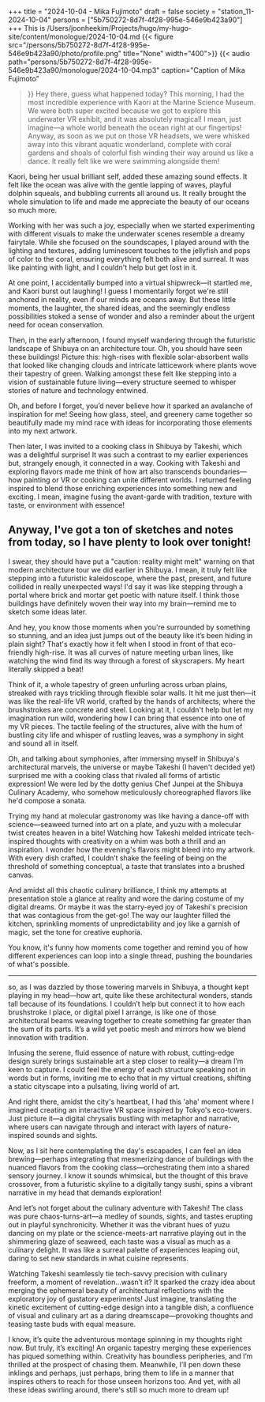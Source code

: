 +++
title = "2024-10-04 - Mika Fujimoto"
draft = false
society = "station_11-2024-10-04"
persons = ["5b750272-8d7f-4f28-995e-546e9b423a90"]
+++
This is /Users/joonheekim/Projects/hugo/my-hugo-site/content/monologue/2024-10-04.md
{{< figure src="/persons/5b750272-8d7f-4f28-995e-546e9b423a90/photo/profile.png" title="None" width="400">}}
{{< audio
    path="persons/5b750272-8d7f-4f28-995e-546e9b423a90/monologue/2024-10-04.mp3" 
    caption="Caption of Mika Fujimoto"
>}}
Hey there, guess what happened today?
This morning, I had the most incredible experience with Kaori at the Marine Science Museum. We were both super excited because we got to explore this underwater VR exhibit, and it was absolutely magical! I mean, just imagine—a whole world beneath the ocean right at our fingertips! Anyway, as soon as we put on those VR headsets, we were whisked away into this vibrant aquatic wonderland, complete with coral gardens and shoals of colorful fish winding their way around us like a dance. It really felt like we were swimming alongside them! 

Kaori, being her usual brilliant self, added these amazing sound effects. It felt like the ocean was alive with the gentle lapping of waves, playful dolphin squeals, and bubbling currents all around us. It really brought the whole simulation to life and made me appreciate the beauty of our oceans so much more.

Working with her was such a joy, especially when we started experimenting with different visuals to make the underwater scenes resemble a dreamy fairytale. While she focused on the soundscapes, I played around with the lighting and textures, adding luminescent touches to the jellyfish and pops of color to the coral, ensuring everything felt both alive and surreal. It was like painting with light, and I couldn't help but get lost in it.

At one point, I accidentally bumped into a virtual shipwreck—it startled me, and Kaori burst out laughing! I guess I momentarily forgot we're still anchored in reality, even if our minds are oceans away. But these little moments, the laughter, the shared ideas, and the seemingly endless possibilities stoked a sense of wonder and also a reminder about the urgent need for ocean conservation.

Then, in the early afternoon, I found myself wandering through the futuristic landscape of Shibuya on an architecture tour. Oh, you should have seen these buildings! Picture this: high-rises with flexible solar-absorbent walls that looked like changing clouds and intricate latticework where plants wove their tapestry of green. Walking amongst these felt like stepping into a vision of sustainable future living—every structure seemed to whisper stories of nature and technology entwined.

Oh, and before I forget, you’d never believe how it sparked an avalanche of inspiration for me! Seeing how glass, steel, and greenery came together so beautifully made my mind race with ideas for incorporating those elements into my next artwork. 

Then later, I was invited to a cooking class in Shibuya by Takeshi, which was a delightful surprise! It was such a contrast to my earlier experiences but, strangely enough, it connected in a way. Cooking with Takeshi and exploring flavors made me think of how art also transcends boundaries—how painting or VR or cooking can unite different worlds. I returned feeling inspired to blend those enriching experiences into something new and exciting. I mean, imagine fusing the avant-garde with tradition, texture with taste, or environment with essence! 

Anyway, I've got a ton of sketches and notes from today, so I have plenty to look over tonight!
 ---

I swear, they should have put a "caution: reality might melt" warning on that modern architecture tour we did earlier in Shibuya. I mean, it truly felt like stepping into a futuristic kaleidoscope, where the past, present, and future collided in really unexpected ways! I'd say it was like stepping through a portal where brick and mortar get poetic with nature itself. I think those buildings have definitely woven their way into my brain—remind me to sketch some ideas later.

And hey, you know those moments when you're surrounded by something so stunning, and an idea just jumps out of the beauty like it’s been hiding in plain sight? That's exactly how it felt when I stood in front of that eco-friendly high-rise. It was all curves of nature meeting urban lines, like watching the wind find its way through a forest of skyscrapers. My heart literally skipped a beat! 

Think of it, a whole tapestry of green unfurling across urban plains, streaked with rays trickling through flexible solar walls. It hit me just then—it was like the real-life VR world, crafted by the hands of architects, where the brushstrokes are concrete and steel. Looking at it, I couldn't help but let my imagination run wild, wondering how I can bring that essence into one of my VR pieces. The tactile feeling of the structures, alive with the hum of bustling city life and whisper of rustling leaves, was a symphony in sight and sound all in itself.

Oh, and talking about symphonies, after immersing myself in Shibuya's architectural marvels, the universe or maybe Takeshi (I haven't decided yet) surprised me with a cooking class that rivaled all forms of artistic expression! We were led by the dotty genius Chef Junpei at the Shibuya Culinary Academy, who somehow meticulously choreographed flavors like he'd compose a sonata. 

Trying my hand at molecular gastronomy was like having a dance-off with science—seaweed turned into art on a plate, and yuzu with a molecular twist creates heaven in a bite! Watching how Takeshi melded intricate tech-inspired thoughts with creativity on a whim was both a thrill and an inspiration. I wonder how the evening's flavors might bleed into my artwork. With every dish crafted, I couldn’t shake the feeling of being on the threshold of something conceptual, a taste that translates into a brushed canvas.

And amidst all this chaotic culinary brilliance, I think my attempts at presentation stole a glance at reality and wore the daring costume of my digital dreams. Or maybe it was the starry-eyed joy of Takeshi's precision that was contagious from the get-go! The way our laughter filled the kitchen, sprinkling moments of unpredictability and joy like a garnish of magic, set the tone for creative euphoria.

You know, it's funny how moments come together and remind you of how different experiences can loop into a single thread, pushing the boundaries of what's possible.

---
 so, as I was dazzled by those towering marvels in Shibuya, a thought kept playing in my head—how art, quite like these architectural wonders, stands tall because of its foundations. I couldn’t help but connect it to how each brushstroke I place, or digital pixel I arrange, is like one of those architectural beams weaving together to create something far greater than the sum of its parts. It’s a wild yet poetic mesh and mirrors how we blend innovation with tradition.

Infusing the serene, fluid essence of nature with robust, cutting-edge design surely brings sustainable art a step closer to reality—a dream I’m keen to capture. I could feel the energy of each structure speaking not in words but in forms, inviting me to echo that in my virtual creations, shifting a static cityscape into a pulsating, living world of art.

And right there, amidst the city's heartbeat, I had this 'aha' moment where I imagined creating an interactive VR space inspired by Tokyo's eco-towers. Just picture it—a digital chrysalis bustling with metaphor and narrative, where users can navigate through and interact with layers of nature-inspired sounds and sights.

Now, as I sit here contemplating the day's escapades, I can feel an idea brewing—perhaps integrating that mesmerizing dance of buildings with the nuanced flavors from the cooking class—orchestrating them into a shared sensory journey. I know it sounds whimsical, but the thought of this brave crossover, from a futuristic skyline to a digitally tangy sushi, spins a vibrant narrative in my head that demands exploration!

And let’s not forget about the culinary adventure with Takeshi! The class was pure chaos-turns-art—a medley of sounds, sights, and tastes erupting out in playful synchronicity. Whether it was the vibrant hues of yuzu dancing on my plate or the science-meets-art narrative playing out in the shimmering glaze of seaweed, each taste was a visual as much as a culinary delight. It was like a surreal palette of experiences leaping out, daring to set new standards in what cuisine represents.

Watching Takeshi seamlessly tie tech-savvy precision with culinary freeform, a moment of revelation...wasn’t it? It sparked the crazy idea about merging the ephemeral beauty of architectural reflections with the exploratory joy of gustatory experiments! Just imagine, translating the kinetic excitement of cutting-edge design into a tangible dish, a confluence of visual and culinary art as a daring dreamscape—provoking thoughts and teasing taste buds with equal measure.

I know, it’s quite the adventurous montage spinning in my thoughts right now. But truly, it’s exciting! An organic tapestry merging these experiences has piqued something within. Creativity has boundless peripheries, and I’m thrilled at the prospect of chasing them. Meanwhile, I’ll pen down these inklings and perhaps, just perhaps, bring them to life in a manner that inspires others to reach for those unseen horizons too.
And yet, with all these ideas swirling around, there's still so much more to dream up!
